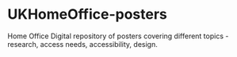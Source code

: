 # UKHomeOffice-posters
Home Office Digital repository of posters covering different topics - research, access needs, accessibility, design.
